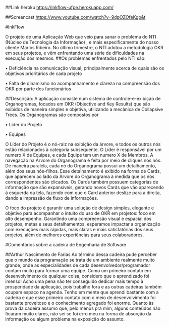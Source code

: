 ##Link heroku
https://inkflow-ufpe.herokuapp.com/

##Screencast
https://www.youtube.com/watch?v=9dpOZOfeKgo&t


#InkFlow

O projeto de uma Aplicação Web que veio para sanar o problema do NTI (Núcleo de Tecnologia da Informação) , e mais especificamente do nosso cliente Marlos Ribeiro. No último trimestre, o NTI adotou a metodologia OKR em seus projetos, e vêm enfrentando uma série de dificuldades na execução dos mesmos.
##Os problemas enfrentados pelo NTI são:

•	Deficiência na comunicação visual, principalmente acerca de quais são os objetivos prioritários de cada projeto

•	Falta de dinamismo no acompanhamento e clareza na compreensão dos OKR por parte dos funcionários

##Descrição:
A aplicação consiste num sistema de controle-e-exibição de Organogramas, focados em OKR (Objective and Key Results) que são exibidos de maneira simples e objetiva, utilizando a mecânica de Collapsive Trees.
Os Organogramas são compostos por 

•	Líder do Projeto

•	Equipes

O Líder do Projeto é o nó-raiz na exibição da árvore, e todos os outros nós estão relacionados à categoria subsequente. O Líder é responsável por um numero X de Equipes, e cada Equipe tem um numero X de Membros.
A navegação na Árvore do Organograma é feita por meio de cliques nos nós.
De maneira paralela, cada nó do Organograma possui um detalhamento, além dos seus nós-filhos. Esse detalhamento é exibido na forma de Cards, que aparecem ao lado da Árvore do Organograma à medida que os nós correspondentes são clicados. Os Cards também possuem categorias de informação que são expansíveis, gerando novos Cards que vão aparecendo à esquerda da tela, fazendo com que o Card anterior deslize para a direita, dando a impressão de fluxo de informações.

O foco do projeto é garantir uma solução de design simples, elegante e objetivo para acompanhar o intuito do uso de OKR em projetos: foco em alto desempenho. Garantindo uma compreensão visual e espacial dos projetos, metas e seus detalhamentos, esperamos impactar a organização com execuções mais rápidas, mais claras e mais satisfatórias dos seus projetos, além de melhores experiências para seus colaboradores.


#Comentários sobre a cadeira de Engenharia de Software

  ##Arthur Nascimento de Farias
    Ao término dessa cadeira pude perceber que  o mundo da programação se trata de um ambiente realmente muito grande, onde as especialidades de cada desenvolvedor/programador contam muito para formar uma equipe. Como um primeiro contato em desenvolvimento de qualquer coisa, considero que o aprendizado foi imenso! Acho uma pena não ter conseguido dedicar mais tempo à prosperidade da aplicação, pois trabalho fora e as outras cadeiras também ocupam espaço na agenda. Tenho em mente que aprendi bastante com a cadeira e que esse primeiro contato com o meio de desenvolvimento foi bastante proveitoso e o conhecimento agregado foi enorme. Quanto às prova da cadeira assumo que, pelo menos pra mim, alguns conteúdos não ficaram muito claros, não sei se foi erro meu na forma de absorção da informação ou algum problema na exposição do assunto. 
